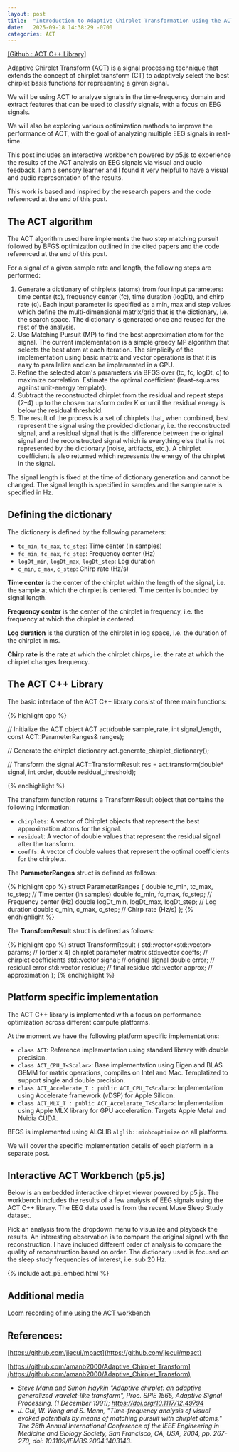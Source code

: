 ```yaml
---
layout: post
title:  "Introduction to Adaptive Chirplet Transformation using the ACT C++ Library"
date:   2025-09-18 14:38:29 -0700
categories: ACT
---
```

[[Github : ACT C++ Library]](https://github.com/agf-inc/neoagf-eeg-analysis)

Adaptive Chirplet Transform (ACT) is a signal processing technique that extends the concept of chirplet transform (CT) to adaptively select the best chirplet basis functions for representing a given signal.

We will be using ACT to analyze signals in the time-frequency domain and extract features that can be used to classify signals, with a focus on EEG signals.

We will also be exploring various optimization mathods to improve the performance of ACT, with the goal of analyzing multiple EEG signals in real-time.

This post includes an interactive workbench powered by p5.js to experience the results of the ACT analysis on EEG signals via visual and audio feedback. 
I am a sensory learner and I found it very helpful to have a visual and audio representation of the results. 

This work is based and inspired by the research papers and the code referenced at the end of this post.

## The ACT algorithm

The ACT algorithm used here implements the two step matching pursuit followed by BFGS optimization outlined in the cited papers and the code referenced at the end of this post.

For a signal of a given sample rate and length, the following steps are performed:

1. Generate a dictionary of chirplets (atoms) from four input parameters: time center (tc), frequency center (fc), time duration (logDt), and chirp rate (c). Each input parameter is specified as a min, max and step values which define the multi-dimensional matrix/grid that is the dictionary, i.e. the search space. 
The dictionary is generated once and reused for the rest of the analysis.
2. Use Matching Pursuit (MP) to find the best approximation atom for the signal. The current implementation is a simple greedy MP algorithm that selects the best atom at each iteration. The simplicify of the implementation using basic matrix and vector operations is that it is easy to parallelize and can be implemented in a GPU.
3. Refine the selected atom's parameters via BFGS over (tc, fc, logDt, c) to maximize correlation. Estimate the optimal coefficient (least-squares against unit-energy template).
4. Subtract the reconstructed chirplet from the residual and repeat steps (2–4) up to the chosen transform order K or until the residual energy is below the residual threshold.
5. The result of the process is a set of chirplets that, when combined, best represent the signal using the provided dictionary, i.e. the reconstructed signal, and a residual signal that is the difference between the original signal and the reconstructed signal which is everything else that is not represented by the dictionary (noise, artifacts, etc.).
A chirplet coefficient is also returned which represents the energy of the chirplet in the signal.

The signal length is fixed at the time of dictionary generation and cannot be changed. The signal length is specified in samples and the sample rate is specified in Hz.

## Defining the dictionary

The dictionary is defined by the following parameters:

- `tc_min`, `tc_max`, `tc_step`: Time center (in samples)
- `fc_min`, `fc_max`, `fc_step`: Frequency center (Hz)
- `logDt_min`, `logDt_max`, `logDt_step`: Log duration
- `c_min`, `c_max`, `c_step`: Chirp rate (Hz/s)

**Time center** is the center of the chirplet within the length of the signal, i.e. the sample at which the chirplet is centered. Time center is bounded by signal length.

**Frequency center** is the center of the chirplet in frequency, i.e. the frequency at which the chirplet is centered.

**Log duration** is the duration of the chirplet in log space, i.e. the duration of the chirplet in ms. 

**Chirp rate** is the rate at which the chirplet chirps, i.e. the rate at which the chirplet changes frequency.

## The ACT C++ Library

The basic interface of the ACT C++ library consist of three main functions:

{% highlight cpp %}

// Initialize the ACT object
ACT act(double sample_rate, int signal_length, const ACT::ParameterRanges& ranges);

// Generate the chirplet dictionary
act.generate_chirplet_dictionary();

// Transform the signal
ACT::TransformResult res = act.transform(double* signal, int order, double residual_threshold);

{% endhighlight %}

The transform function returns a TransformResult object that contains the following information:

- `chirplets`: A vector of Chirplet objects that represent the best approximation atoms for the signal.
- `residual`: A vector of double values that represent the residual signal after the transform.
- `coeffs`: A vector of double values that represent the optimal coefficients for the chirplets.

The **ParameterRanges** struct is defined as follows:

{% highlight cpp %}
struct ParameterRanges {
      double tc_min, tc_max, tc_step;      // Time center (in samples)
      double fc_min, fc_max, fc_step;      // Frequency center (Hz)
      double logDt_min, logDt_max, logDt_step;  // Log duration
      double c_min, c_max, c_step;         // Chirp rate (Hz/s)
};
{% endhighlight %}

The **TransformResult** struct is defined as follows:

{% highlight cpp %}
struct TransformResult {
    std::vector<std::vector<double>> params;  // [order x 4] chirplet parameter matrix
    std::vector<double> coeffs;               // chirplet coefficients
    std::vector<double> signal;               // original signal
    double error;                             // residual error
    std::vector<double> residue;              // final residue
    std::vector<double> approx;               // approximation
};
{% endhighlight %}

## Platform specific implementation

  The ACT C++ library is implemented with a focus on performance optimization across different compute platforms. 

  At the moment we have the following platform specific implementations:
 - `class ACT`: Reference implementation using standard library with double precision.
 - `class ACT_CPU_T<Scalar>`: Base implementation using Eigen and BLAS GEMM for matrix operations, compiles on Intel and Mac. Templatized to support single and double precision.
 - `class ACT_Accelerate_T : public ACT_CPU_T<Scalar>`: Implementation using Accelerate framework (vDSP) for Apple Silicon.
 - `class ACT_MLX_T : public ACT_Accelerate_T<Scalar>`: Implementation using Apple MLX library for GPU acceleration. Targets Apple Metal and Nvidia CUDA.

  BFGS is implemented using ALGLIB `alglib::minbcoptimize` on all platforms.

  We will cover the specific implementation details of each platform in a separate post.


## Interactive ACT Workbench (p5.js)
Below is an embedded interactive chirplet viewer powered by p5.js. 
The workbench includes the results of a few analysis of EEG signals using the ACT C++ library.
The EEG data used is from the recent Muse Sleep Study dataset.

Pick an analysis from the dropdown menu to visualize and playback the results.
An interesting observation is to compare the original signal with the reconstruction. I have included different order of analysis to compare the quality of reconstruction based on order.
The dictionary used is focused on the sleep study frequencies of interest, i.e. sub 20 Hz.

{% include act_p5_embed.html %}


## Additional media

[Loom recording of me using the ACT workbench](https://www.loom.com/share/dd5a483e554a4fe3b87c603fe1dfc135?sid=e20dd7ec-2b79-4167-a0fe-d998be419de9)

## References:

[https://github.com/jiecui/mpact](https://github.com/jiecui/mpact)

[https://github.com/amanb2000/Adaptive_Chirplet_Transform](https://github.com/amanb2000/Adaptive_Chirplet_Transform)


- *Steve Mann and Simon Haykin "Adaptive chirplet: an adaptive generalized wavelet-like transform", Proc. SPIE 1565, Adaptive Signal Processing, (1 December 1991); https://doi.org/10.1117/12.49794*
- *J. Cui, W. Wong and S. Mann, "Time-frequency analysis of visual evoked potentials by means of matching pursuit with chirplet atoms," The 26th Annual International Conference of the IEEE Engineering in Medicine and Biology Society, San Francisco, CA, USA, 2004, pp. 267-270, doi: 10.1109/IEMBS.2004.1403143.*